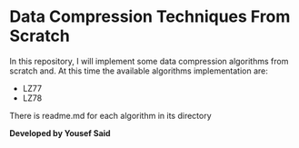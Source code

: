 # Data Compression Techniques From Scratch
In this repository, I will implement some data compression algorithms from scratch and. At this time the available algorithms implementation are:
- LZ77
- LZ78

There is readme.md for each algorithm in its directory
  
**Developed by Yousef Said**
